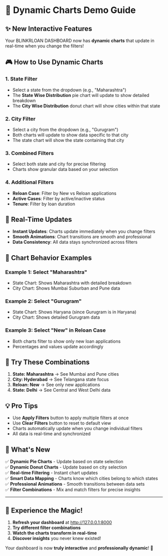 # 🎯 Dynamic Charts Demo Guide

## ✨ **New Interactive Features**

Your BLINKRLOAN DASHBOARD now has **dynamic charts** that update in real-time when you change the filters!

## 🎮 **How to Use Dynamic Charts**

### 1. **State Filter**
- Select a state from the dropdown (e.g., "Maharashtra")
- The **State Wise Distribution** pie chart will update to show detailed breakdown
- The **City Wise Distribution** donut chart will show cities within that state

### 2. **City Filter**
- Select a city from the dropdown (e.g., "Gurugram")
- Both charts will update to show data specific to that city
- The state chart will show the state containing that city

### 3. **Combined Filters**
- Select both state and city for precise filtering
- Charts show granular data based on your selection

### 4. **Additional Filters**
- **Reloan Case**: Filter by New vs Reloan applications
- **Active Cases**: Filter by active/inactive status
- **Tenure**: Filter by loan duration

## 🔄 **Real-Time Updates**

- **Instant Updates**: Charts update immediately when you change filters
- **Smooth Animations**: Chart transitions are smooth and professional
- **Data Consistency**: All data stays synchronized across filters

## 🎨 **Chart Behavior Examples**

### **Example 1: Select "Maharashtra"**
- State Chart: Shows Maharashtra with detailed breakdown
- City Chart: Shows Mumbai Suburban and Pune data

### **Example 2: Select "Gurugram"**
- State Chart: Shows Haryana (since Gurugram is in Haryana)
- City Chart: Shows detailed Gurugram data

### **Example 3: Select "New" in Reloan Case**
- Both charts filter to show only new loan applications
- Percentages and values update accordingly

## 🚀 **Try These Combinations**

1. **State: Maharashtra** → See Mumbai and Pune cities
2. **City: Hyderabad** → See Telangana state focus
3. **Reloan: New** → See only new applications
4. **State: Delhi** → See Central and West Delhi data

## 💡 **Pro Tips**

- Use **Apply Filters** button to apply multiple filters at once
- Use **Clear Filters** button to reset to default view
- Charts automatically update when you change individual filters
- All data is real-time and synchronized

## 🎊 **What's New**

✅ **Dynamic Pie Charts** - Update based on state selection  
✅ **Dynamic Donut Charts** - Update based on city selection  
✅ **Real-time Filtering** - Instant chart updates  
✅ **Smart Data Mapping** - Charts know which cities belong to which states  
✅ **Professional Animations** - Smooth transitions between data sets  
✅ **Filter Combinations** - Mix and match filters for precise insights  

---

## 🌟 **Experience the Magic!**

1. **Refresh your dashboard** at http://127.0.0.1:8000
2. **Try different filter combinations**
3. **Watch the charts transform in real-time**
4. **Discover insights** you never knew existed!

Your dashboard is now **truly interactive** and **professionally dynamic**! 🚀
